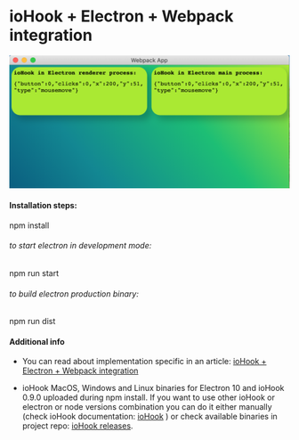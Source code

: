 # ioHook + Electron + Webpack integration

![plot](assets/preview.png)

#### Installation steps:

npm install

###### to start electron in development mode:

npm run start

###### to build electron production binary:

npm run dist

#### Additional info

* You can read about implementation specific in an article: [ioHook + Electron + Webpack integration](https://ievgeniispitsyn.medium.com/iohook-electron-webpack-integration-53c9fe010bca)

* ioHook MacOS, Windows and Linux binaries for Electron 10 and ioHook 0.9.0 uploaded during npm install. If you want to use other ioHook or electron or node versions combination you can do it either manually (check ioHook documentation: [ioHook](https://wilix-team.github.io/iohook/manual-build.html#building-for-specific-versions-of-node) ) or check available binaries in project repo: [ioHook releases](https://github.com/wilix-team/iohook/releases). 
